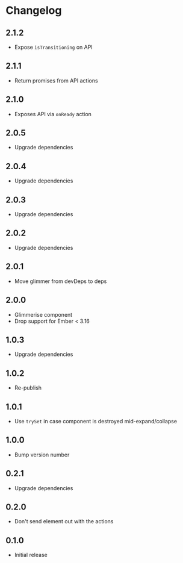 # Changelog

## 2.1.2

- Expose `isTransitioning` on API

## 2.1.1

- Return promises from API actions

## 2.1.0

- Exposes API via `onReady` action

## 2.0.5

- Upgrade dependencies

## 2.0.4

- Upgrade dependencies

## 2.0.3

- Upgrade dependencies

## 2.0.2

- Upgrade dependencies

## 2.0.1

- Move glimmer from devDeps to deps

## 2.0.0

- Glimmerise component
- Drop support for Ember < 3.16

## 1.0.3

- Upgrade dependencies

## 1.0.2

- Re-publish

## 1.0.1

- Use `trySet` in case component is destroyed mid-expand/collapse

## 1.0.0

- Bump version number

## 0.2.1

- Upgrade dependencies

## 0.2.0

- Don't send element out with the actions

## 0.1.0

- Initial release
